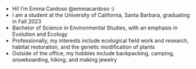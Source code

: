 - Hi! I’m Emma Cardoso @emmacardoso :)
- I am a student at the University of California, Santa Barbara, graduating in Fall 2023
- Bachelor of Science in Environmental Studies, with an emphasis in Evolution and Ecology
- Professionally, my interests include ecological field work and research, habitat restoration, and the genetic modification of plants
- Outside of the office, my hobbies include backpacking, camping, snowboarding, hiking, and making jewelry 

<!---
emmacardoso/emmacardoso is a ✨ special ✨ repository because its `README.md` (this file) appears on your GitHub profile.
You can click the Preview link to take a look at your changes.
--->
